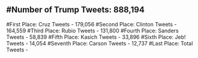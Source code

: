 #Number of Trump Tweets: 888,194
---
#First Place: Cruz Tweets - 179,056
#Second Place: Clinton Tweets - 164,559
#Third Place: Rubio Tweets - 131,800
#Fourth Place: Sanders Tweets - 58,839
#Fifth Place: Kasich Tweets - 33,896
#Sixth Place: Jeb! Tweets - 14,054
#Seventh Place: Carson Tweets - 12,737
#Last Place: Total Tweets -  
